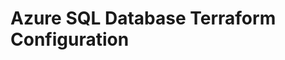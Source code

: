 # Azure SQL Database Terraform Configuration

<!-- BEGINNING OF PRE-COMMIT-TERRAFORM DOCS HOOK -->

<!-- END OF PRE-COMMIT-TERRAFORM DOCS HOOK -->